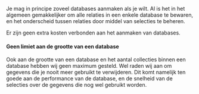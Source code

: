 Je mag in principe zoveel databases aanmaken als je wilt. Al is het in
het algemeen gemakkelijker om alle relaties in een enkele database te
bewaren, en het onderscheid tussen relaties door middel van selecties te
beheren.

Er zijn geen extra kosten verbonden aan het aanmaken van databases. 

#### Geen limiet aan de grootte van een database

Ook aan de grootte van een database en het aantal collecties binnen een
database hebben wij geen maximum gesteld. Wel raden wij aan om gegevens
die je nooit meer gebruikt te verwijderen. Dit komt namelijk ten goede
aan de performance van de database, en de snelheid van de selecties over
de gegevens die nog wel gebruikt worden.
